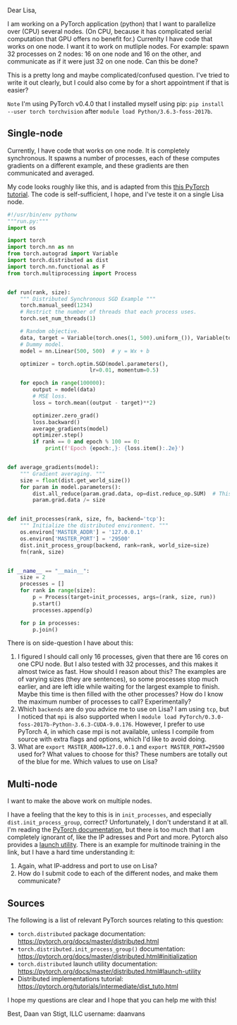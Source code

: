 Dear Lisa,

I am working on a PyTorch application (python) that I want to parallelize over (CPU) several nodes. (On CPU, because it has complicated serial computation that GPU offers no benefit for.) Currenlty I have code that works on one node. I want it to work on mutliple nodes. For example: spawn 32 processes on 2 nodes: 16 on one node and 16 on the other, and communicate as if it were just 32 on one node. Can this be done?

This is a pretty long and maybe complicated/confused question. I've tried to write it out clearly, but I could also come by for a short appointment if that is easier?

`Note` I'm using PyTorch v0.4.0 that I installed myself using pip: `pip install --user torch torchvision` after `module load Python/3.6.3-foss-2017b`.

## Single-node
Currently, I have code that works on one node. It is completely synchronous. It spawns a number of processes, each of these computes gradients on a different example, and these gradients are then communicated and averaged.

My code looks roughly like this, and is adapted from this [this PyTorch tutorial](https://pytorch.org/tutorials/intermediate/dist_tuto.html). The code is self-sufficient, I hope, and I've teste it on a single Lisa node.

```python
#!/usr/bin/env pythonw
"""run.py:"""
import os

import torch
import torch.nn as nn
from torch.autograd import Variable
import torch.distributed as dist
import torch.nn.functional as F
from torch.multiprocessing import Process


def run(rank, size):
    """ Distributed Synchronous SGD Example """
    torch.manual_seed(1234)
    # Restrict the number of threads that each process uses.
    torch.set_num_threads(1)

    # Random objective.
    data, target = Variable(torch.ones(1, 500).uniform_()), Variable(torch.ones(1, 500).uniform_())
    # Dummy model.
    model = nn.Linear(500, 500)  # y = Wx + b

    optimizer = torch.optim.SGD(model.parameters(),
                          lr=0.01, momentum=0.5)

    for epoch in range(100000):
        output = model(data)
        # MSE loss.
        loss = torch.mean((output - target)**2)

        optimizer.zero_grad()
        loss.backward()
        average_gradients(model)
        optimizer.step()
        if rank == 0 and epoch % 100 == 0:
            print(f'Epoch {epoch:,}: {loss.item():.2e}')


def average_gradients(model):
    """ Gradient averaging. """
    size = float(dist.get_world_size())
    for param in model.parameters():
        dist.all_reduce(param.grad.data, op=dist.reduce_op.SUM)  # This does the communication.
        param.grad.data /= size


def init_processes(rank, size, fn, backend='tcp'):
    """ Initialize the distributed environment. """
    os.environ['MASTER_ADDR'] = '127.0.0.1'
    os.environ['MASTER_PORT'] = '29500'
    dist.init_process_group(backend, rank=rank, world_size=size)
    fn(rank, size)


if __name__ == "__main__":
    size = 2
    processes = []
    for rank in range(size):
        p = Process(target=init_processes, args=(rank, size, run))
        p.start()
        processes.append(p)

    for p in processes:
        p.join()
```
There is on side-question I have about this:

1. I figured I should call only 16 processes, given that there are 16 cores on one CPU node. But I also tested with 32 processes, and this makes it almost twice as fast. How should I reason about this? The examples are of varying sizes (they are sentences), so some processes stop much earlier, and are left idle while waiting for the largest example to finish. Maybe this time is then filled with the other processes? How do I know the maximum number of processes to call? Experimentally?
2. Which `backends` are do you advice me to use on Lisa? I am using `tcp`, but I noticed that `mpi` is also supported when I `module load PyTorch/0.3.0-foss-2017b-Python-3.6.3-CUDA-9.0.176`. However, I prefer to use PyTorch 4, in which case mpi is not available, unless I compile from source with extra flags and options, which I'd like to avoid doing.
3. What are `export MASTER_ADDR=127.0.0.1` and `export MASTER_PORT=29500` used for? What values to choose for this? These numbers are totally out of the blue for me. Which values to use on Lisa?

## Multi-node
I want to make the above work on multiple nodes.

I have a feeling that the key to this is in `init_processes`, and especially `dist.init_process_group`, correct? Unfortunately, I don't understand it at all. I'm reading the [PyTorch documentation]([https://pytorch.org/docs/master/distributed.html#initialization]), but there is too much that I am completely ignorant of, like the IP adresses and Port and more. Pytorch also provides a [launch utility](https://pytorch.org/docs/master/distributed.html#launch-utility). There is an example for multinode training in the link, but I have a hard time understanding it:

1. Again, what IP-address and port to use on Lisa?
2. How do I submit code to each of the different nodes, and make them communicate?

## Sources
The following is a list of relevant PyTorch sources relating to this question:
* `torch.distributed` package documentation: https://pytorch.org/docs/master/distributed.html
* `torch.distributed.init_process_group()` documentation: https://pytorch.org/docs/master/distributed.html#initialization
* `torch.distributed` launch utility documentation: https://pytorch.org/docs/master/distributed.html#launch-utility
* Distributed implementations tutorial: https://pytorch.org/tutorials/intermediate/dist_tuto.html

I hope my questions are clear and I hope that you can help me with this!

Best,
Daan van Stigt, ILLC
username: daanvans
